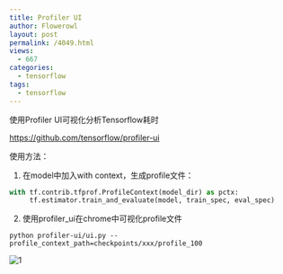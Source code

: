 ```yaml
---
title: Profiler UI
author: Flowerowl
layout: post
permalink: /4049.html
views:
  - 667
categories:
  - tensorflow
tags:
  - tensorflow
---
```


使用Profiler UI可视化分析Tensorflow耗时

https://github.com/tensorflow/profiler-ui

使用方法：

1. 在model中加入with context，生成profile文件：

```python
with tf.contrib.tfprof.ProfileContext(model_dir) as pctx:
     tf.estimator.train_and_evaluate(model, train_spec, eval_spec)
```

2. 使用profiler_ui在chrome中可视化profile文件

```
python profiler-ui/ui.py --profile_context_path=checkpoints/xxx/profile_100
```

![1](http://lazynight.me/wp-content/uploads/2019/02/profiler_ui.png)
